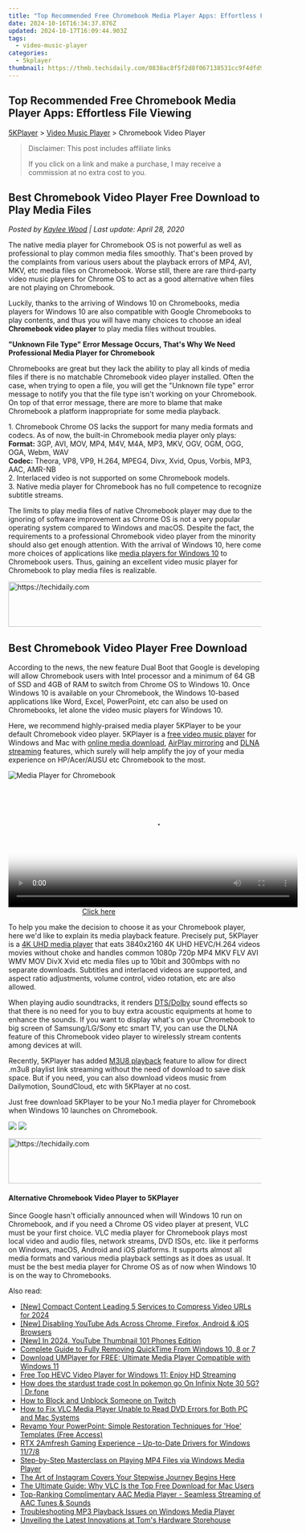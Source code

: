 ```yaml
---
title: "Top Recommended Free Chromebook Media Player Apps: Effortless File Viewing"
date: 2024-10-16T16:34:37.876Z
updated: 2024-10-17T16:09:44.903Z
tags:
  - video-music-player
categories:
  - 5kplayer
thumbnail: https://thmb.techidaily.com/0838ac8f5f2d8f067138531cc9f4dfd905cfa9adb1733f1b9948bd185f0bb490.jpg
---
```


## Top Recommended Free Chromebook Media Player Apps: Effortless File Viewing

[5KPlayer](https://tools.techidaily.com/5kplayer/products/) \> [Video Music Player](https://tools.techidaily.com/5kplayer/video-music-player/) \> Chromebook Video Player

>  Disclaimer: This post includes affiliate links
>
>  If you click on a link and make a purchase, I may receive a commission at no extra cost to you.
>

## Best Chromebook Video Player Free Download to Play Media Files

 _Posted by [Kaylee Wood](https://www.quora.com/profile/Amanda-Hu-21) | Last update: April 28, 2020_

The native media player for Chromebook OS is not powerful as well as professional to play common media files smoothly. That's been proved by the complaints from various users about the playback errors of MP4, AVI, MKV, etc media files on Chromebook. Worse still, there are rare third-party video music players for Chrome OS to act as a good alternative when files are not playing on Chromebook.

Luckily, thanks to the arriving of Windows 10 on Chromebooks, media players for Windows 10 are also compatible with Google Chromebooks to play contents, and thus you will have many choices to choose an ideal **Chromebook video player** to play media files without troubles.

**"Unknown File Type" Error Message Occurs, That's Why We Need Professional Media Player for Chromebook**

Chromebooks are great but they lack the ability to play all kinds of media files if there is no matchable Chromebook video player installed. Often the case, when trying to open a file, you will get the "Unknown file type" error message to notify you that the file type isn't working on your Chromebook. On top of that error message, there are more to blame that make Chromebook a platform inappropriate for some media playback.

1\. Chromebook Chrome OS lacks the support for many media formats and codecs. As of now, the built-in Chromebook media player only plays:  
**Format:** 3GP, AVI, MOV, MP4, M4V, M4A, MP3, MKV, OGV, OGM, OGG, OGA, Webm, WAV  
**Codec:** Theora, VP8, VP9, H.264, MPEG4, Divx, Xvid, Opus, Vorbis, MP3, AAC, AMR-NB  
 2\. Interlaced video is not supported on some Chromebook models.  
 3\. Native media player for Chromebook has no full competence to recognize subtitle streams.

The limits to play media files of native Chromebook player may due to the ignoring of software improvement as Chrome OS is not a very popular operating system compared to Windows and macOS. Despite the fact, the requirements to a professional Chromebook video player from the minority should also get enough attention. With the arrival of Windows 10, here come more choices of applications like [media players for Windows 10](https://tools.techidaily.com/5kplayer/video-music-player/) to Chromebook users. Thus, gaining an excellent video music player for Chromebook to play media files is realizable.

<!-- affiliate ads begin -->
<a href="https://coinrule.sjv.io/c/5597632/1610918/18409" target="_top" id="1610918">
  <img src="//a.impactradius-go.com/display-ad/18409-1610918" border="0" alt="https://techidaily.com" width="728" height="90"/>
</a>
<img height="0" width="0" src="https://coinrule.sjv.io/i/5597632/1610918/18409" style="position:absolute;visibility:hidden;" border="0" />
<!-- affiliate ads end -->

## Best Chromebook Video Player Free Download

According to the news, the new feature Dual Boot that Google is developing will allow Chromebook users with Intel processor and a minimum of 64 GB of SSD and 4GB of RAM to switch from Chrome OS to Windows 10\. Once Windows 10 is available on your Chromebook, the Windows 10-based applications like Word, Excel, PowerPoint, etc can also be used on Chromebooks, let alone the video music players for Windows 10.

Here, we recommend highly-praised media player 5KPlayer to be your default Chromebook video player. 5KPlayer is a [free video music player](https://tools.techidaily.com/5kplayer/video-music-player/) for Windows and Mac with [online media download](https://tools.techidaily.com/5kplayer/youtube-download/), [AirPlay mirroring](https://tools.techidaily.com/5kplayer/airplay/) and [DLNA streaming](https://tools.techidaily.com/5kplayer/dlna/) features, which surely will help amplify the joy of your media experience on HP/Acer/AUSU etc Chromebook to the most.

![Media Player for Chromebook](https://www.5kplayer.com/video-music-player/img/hevc-player-mac.jpg) 

<!-- affiliate ads begin -->
<span id="1982570">
					<video width="576" height="240" style="cursor:pointer"
           poster="//a.impactradius-go.com/display-clicktoplayimage/1982570.png"
           onclick="if(!this.playClicked){this.play();this.setAttribute('controls',true);this.playClicked=true;}">
	   <source src="//a.impactradius-go.com/display-ad/22993-1982570">
	   <img src="//a.impactradius-go.com/display-clicktoplayimage/1982570.png" style="border: none; height: 100%; width: 100%; object-fit: contain">
	</video>
	<div style="width:360px;text-align:center"><a href="javascript:window.open(decodeURIComponent('https%3A%2F%2Fhomestyler.sjv.io%2Fc%2F5597632%2F1982570%2F22993'), '_blank');void(0);">Click here</a></div>
</span>
<img height="0" width="0" src="https://imp.pxf.io/i/5597632/1982570/22993" style="position:absolute;visibility:hidden;" border="0" />
<!-- affiliate ads end -->

To help you make the decision to choose it as your Chromebook player, here we'd like to explain its media playback feature. Precisely put, 5KPlayer is a [4K UHD media player](https://tools.techidaily.com/5kplayer/video-music-player/) that eats 3840x2160 4K UHD HEVC/H.264 videos movies without choke and handles common 1080p 720p MP4 MKV FLV AVI WMV MOV DivX Xvid etc media files up to 10bit and 300mbps with no separate downloads. Subtitles and interlaced videos are supported, and aspect ratio adjustments, volume control, video rotation, etc are also allowed.

When playing audio soundtracks, it renders [DTS/Dolby](https://tools.techidaily.com/5kplayer/video-music-player/) sound effects so that there is no need for you to buy extra acoustic equipments at home to enhance the sounds. If you want to display what's on your Chromebook to big screen of Samsung/LG/Sony etc smart TV, you can use the DLNA feature of this Chromebook video player to wirelessly stream contents among devices at will.

Recently, 5KPlayer has added [M3U8 playback](https://tools.techidaily.com/5kplayer/video-music-player/) feature to allow for direct .m3u8 playlist link streaming without the need of download to save disk space. But if you need, you can also download videos music from Dailymotion, SoundCloud, etc with 5KPlayer at no cost.

Just free download 5KPlayer to be your No.1 media player for Chromebook when Windows 10 launches on Chromebook.

[![](https://www.5kplayer.com/video-music-player/../button/freedownwhitewin.png)](https://tools.techidaily.com/5kplayer/products/) [![](https://www.5kplayer.com/video-music-player/../button/freedownbackmac.png)](https://tools.techidaily.com/5kplayer/products/) 

<!-- affiliate ads begin -->
<a href="https://ursime.pxf.io/c/5597632/2136536/16384" target="_top" id="2136536">
  <img src="//a.impactradius-go.com/display-ad/16384-2136536" border="0" alt="https://techidaily.com" width="728" height="90"/>
</a>
<img height="0" width="0" src="https://ursime.pxf.io/i/5597632/2136536/16384" style="position:absolute;visibility:hidden;" border="0" />
<!-- affiliate ads end -->

#### **Alternative Chromebook Video Player to 5KPlayer**

Since Google hasn't officially announced when will Windows 10 run on Chromebook, and if you need a Chrome OS video player at present, VLC must be your first choice. VLC media player for Chromebook plays most local video and audio files, network streams, DVD ISOs, etc. like it performs on Windows, macOS, Android and iOS platforms. It supports almost all media formats and various media playback settings as it does as usual. It must be the best media player for Chrome OS as of now when Windows 10 is on the way to Chromebooks.

<ins class="adsbygoogle"
     style="display:block"
     data-ad-format="autorelaxed"
     data-ad-client="ca-pub-7571918770474297"
     data-ad-slot="1223367746"></ins>

<ins class="adsbygoogle"
     style="display:block"
     data-ad-client="ca-pub-7571918770474297"
     data-ad-slot="8358498916"
     data-ad-format="auto"
     data-full-width-responsive="true"></ins>

<span class="atpl-alsoreadstyle">Also read:</span>
<div><ul>
<li><a href="https://youtube-sure.techidaily.com/ompact-content-leading-5-services-to-compress-video-urls-for-2024/"><u>[New] Compact Content Leading 5 Services to Compress Video URLs for 2024</u></a></li>
<li><a href="https://youtube-docs.techidaily.com/isabling-youtube-ads-across-chrome-firefox-android-and-ios-browsers/"><u>[New] Disabling YouTube Ads Across Chrome, Firefox, Android & iOS Browsers</u></a></li>
<li><a href="https://youtube-webster.techidaily.com/n-2024-youtube-thumbnail-101-phones-edition/"><u>[New] In 2024, YouTube Thumbnail 101 Phones Edition</u></a></li>
<li><a href="https://video-ai-editor.techidaily.com/complete-guide-to-fully-removing-quicktime-from-windows-10-8-or-7/"><u>Complete Guide to Fully Removing QuickTime From Windows 10, 8 or 7</u></a></li>
<li><a href="https://video-ai-editor.techidaily.com/download-umplayer-for-free-ultimate-media-player-compatible-with-windows-11/"><u>Download UMPlayer for FREE: Ultimate Media Player Compatible with Windows 11</u></a></li>
<li><a href="https://video-ai-editor.techidaily.com/free-top-hevc-video-player-for-windows-11-enjoy-hd-streaming/"><u>Free Top HEVC Video Player for Windows 11: Enjoy HD Streaming</u></a></li>
<li><a href="https://android-pokemon-go.techidaily.com/how-does-the-stardust-trade-cost-in-pokemon-go-on-infinix-note-30-5g-drfone-by-drfone-virtual-android/"><u>How does the stardust trade cost In pokemon go On Infinix Note 30 5G? | Dr.fone</u></a></li>
<li><a href="https://games-able.techidaily.com/how-to-block-and-unblock-someone-on-twitch/"><u>How to Block and Unblock Someone on Twitch</u></a></li>
<li><a href="https://video-ai-editor.techidaily.com/how-to-fix-vlc-media-player-unable-to-read-dvd-errors-for-both-pc-and-mac-systems/"><u>How to Fix VLC Media Player Unable to Read DVD Errors for Both PC and Mac Systems</u></a></li>
<li><a href="https://win-community.techidaily.com/revamp-your-powerpoint-simple-restoration-techniques-for-hoe-templates-free-access/"><u>Revamp Your PowerPoint: Simple Restoration Techniques for 'Hoe' Templates (Free Access)</u></a></li>
<li><a href="https://driver-download.techidaily.com/rtx-2amfresh-gaming-experience-up-to-date-drivers-for-windows-1178/"><u>RTX 2Amfresh Gaming Experience – Up-to-Date Drivers for Windows 11/7/8</u></a></li>
<li><a href="https://video-ai-editor.techidaily.com/step-by-step-masterclass-on-playing-mp4-files-via-windows-media-player/"><u>Step-by-Step Masterclass on Playing MP4 Files via Windows Media Player</u></a></li>
<li><a href="https://instagram-clips.techidaily.com/the-art-of-instagram-covers-your-stepwise-journey-begins-here/"><u>The Art of Instagram Covers Your Stepwise Journey Begins Here</u></a></li>
<li><a href="https://video-ai-editor.techidaily.com/the-ultimate-guide-why-vlc-is-the-top-free-download-for-mac-users/"><u>The Ultimate Guide: Why VLC Is the Top Free Download for Mac Users</u></a></li>
<li><a href="https://video-ai-editor.techidaily.com/top-ranking-complimentary-aac-media-player-seamless-streaming-of-aac-tunes-and-sounds/"><u>Top-Ranking Complimentary AAC Media Player - Seamless Streaming of AAC Tunes & Sounds</u></a></li>
<li><a href="https://video-ai-editor.techidaily.com/troubleshooting-mp3-playback-issues-on-windows-media-player/"><u>Troubleshooting MP3 Playback Issues on Windows Media Player</u></a></li>
<li><a href="https://hardware-reviews.techidaily.com/unveiling-the-latest-innovations-at-toms-hardware-storehouse/"><u>Unveiling the Latest Innovations at Tom's Hardware Storehouse</u></a></li>
</ul></div>

